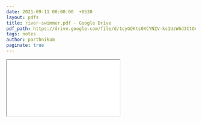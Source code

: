 ```yaml
---
date: 2021-09-11 00:00:00  +0530
layout: pdfs
title: river-swimmer.pdf - Google Drive
pdf_path: https://drive.google.com/file/d/1cyGQKts0XCYNZV-ks1UzW6d3CtOAiIgG/preview?usp=sharing
tags: notes
author: parthnikam
paginate: true
---
```


<iframe class="embed-pdf" src="{{ page.pdf_path }}#toolbar=0" seamless="seamless" scrolling="no" style="overflow:hidden"></iframe>
